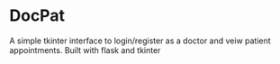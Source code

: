# DocPat
A simple tkinter interface to login/register as a doctor and veiw patient appointments. Built with flask and tkinter
